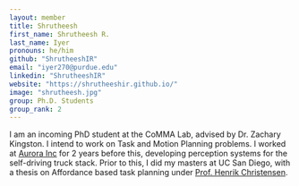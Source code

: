 ```yaml
---
layout: member
title: Shrutheesh
first_name: Shrutheesh R.
last_name: Iyer
pronouns: he/him
github: "ShrutheeshIR"
email: "iyer270@purdue.edu"
linkedin: "ShrutheeshIR"
website: "https://shrutheeshir.github.io/"
image: "shrutheesh.jpg"
group: Ph.D. Students
group_rank: 2
---
```


I am an incoming PhD student at the CoMMA Lab, advised by Dr. Zachary Kingston. I intend to work on Task and Motion Planning problems. I worked at [Aurora Inc](https://aurora.tech/) for 2 years before this, developing perception systems for the self-driving truck stack. Prior to this, I did my masters at UC San Diego, with a thesis on Affordance based task planning under [Prof. Henrik Christensen](https://hichristensen.com/).
